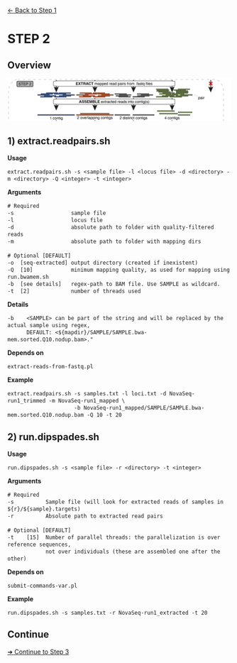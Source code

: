 [← Back to Step 1](Step1_Read_Mapping.md)


# STEP 2

## Overview
![Step.png](https://raw.githubusercontent.com/scrameri/CaptureAl/master/tutorial/CaptureAl_Step2.png)


## 1) extract.readpairs.sh

**Usage**
```
extract.readpairs.sh -s <sample file> -l <locus file> -d <directory> -m <directory> -Q <integer> -t <integer>
```

**Arguments**
```
# Required
-s                  sample file
-l                  locus file
-d                  absolute path to folder with quality-filtered reads
-m                  absolute path to folder with mapping dirs

# Optional [DEFAULT]
-o  [seq-extracted] output directory (created if inexistent)
-Q  [10]            minimum mapping quality, as used for mapping using run.bwamem.sh
-b  [see details]   regex-path to BAM file. Use SAMPLE as wildcard.
-t  [2]             number of threads used
```

**Details**
```
-b    <SAMPLE> can be part of the string and will be replaced by the actual sample using regex,
      DEFAULT: <${mapdir}/SAMPLE/SAMPLE.bwa-mem.sorted.Q10.nodup.bam>."

```

**Depends on**
```
extract-reads-from-fastq.pl
```


**Example**
```
extract.readpairs.sh -s samples.txt -l loci.txt -d NovaSeq-run1_trimmed -m NovaSeq-run1_mapped \
                     -b NovaSeq-run1_mapped/SAMPLE/SAMPLE.bwa-mem.sorted.Q10.nodup.bam -Q 10 -t 20
```

## 2) run.dipspades.sh

**Usage**
```
run.dipspades.sh -s <sample file> -r <directory> -t <integer>
```

**Arguments**
```
# Required
-s          Sample file (will look for extracted reads of samples in ${r}/${sample}.targets)
-r          Absolute path to extracted read pairs

# Optional [DEFAULT]
-t    [15]  Number of parallel threads: the parallelization is over reference sequences,
            not over individuals (these are assembled one after the other)
```

**Depends on**
```
submit-commands-var.pl
```


**Example**
```
run.dipspades.sh -s samples.txt -r NovaSeq-run1_extracted -t 20
```

## Continue
[➜ Continue to Step 3](Step3_Orthology_Assessment.md)
